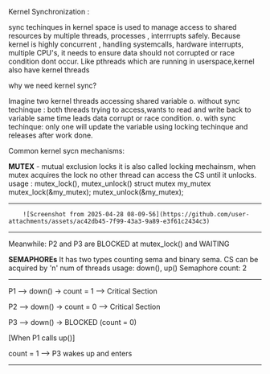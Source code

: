 Kernel Synchronization :

sync techinques in kernel space is used to manage access to shared resources by multiple threads, processes , interrrupts safely.
Because kernel is highly concurrent , handling systemcalls, hardware interrupts, multiple CPU's, it needs to ensure data should not corrupted or race condition dont occur. 
Like pthreads which are running in userspace,kernel also have kernel threads

why we need kernel sync?

Imagine two kernel threads accessing shared variable
     o. without sync techinque : both threads trying to access,wants to read and write back to variable same time leads data corrupt or race condition.
     o. with sync techinque: only one will update the variable using locking techinque and releases after work done.


Common kernel sycn mechanisms:

**MUTEX** - mutual exclusion locks
it is also called locking mechainsm, when mutex acquires the lock no other thread can access the CS until it unlocks.
usage : mutex_lock(), mutex_unlock()
          struct mutex my_mutex
          mutex_lock(&my_mutex);
          mutex_unlock(&my_mutex); 
    
**** 
        ![Screenshot from 2025-04-28 08-09-56](https://github.com/user-attachments/assets/ac42db45-7f99-43a3-9a89-e3f61c2434c3)

****

Meanwhile:
P2 and P3 are BLOCKED at mutex_lock() and WAITING
          
**SEMAPHOREs**
It has two types counting sema and binary sema. 
CS can be acquired by 'n' num of threads 
usage: down(), up()
Semaphore count: 2
****
P1 --> down() -> count = 1  --> Critical Section

P2 --> down() -> count = 0  --> Critical Section

P3 --> down() -> BLOCKED (count = 0)

[When P1 calls up()]

count = 1 --> P3 wakes up and enters
****

